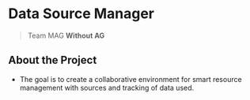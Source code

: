 # Data Source Manager

> Team MAG **Without AG**

## About the Project
* The goal is to create a collaborative environment for smart resource management with sources and tracking of data used.